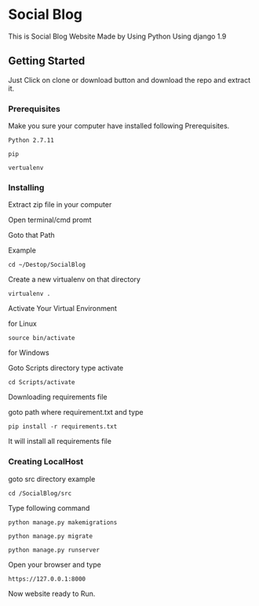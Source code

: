 # Social Blog
This is Social Blog Website Made by Using Python Using django 1.9


## Getting Started

Just Click on clone or download button and download the repo and extract it.

### Prerequisites

Make you sure your computer have installed following Prerequisites.

```
Python 2.7.11

pip

vertualenv

```

### Installing

Extract zip file in your computer

Open terminal/cmd promt

Goto that Path

Example

```
cd ~/Destop/SocialBlog
```
Create a new virtualenv on that directory

```
virtualenv .
```

Activate Your Virtual Environment

for Linux
```
source bin/activate
```
for Windows

Goto Scripts directory type activate

```
cd Scripts/activate
```
Downloading requirements file

   goto path where requirement.txt and type

```
pip install -r requirements.txt
```
It will install all requirements file 

### Creating LocalHost

goto src directory example

```
cd /SocialBlog/src
```
Type following command  
```
python manage.py makemigrations

python manage.py migrate

python manage.py runserver
```

Open your browser and type

```
https://127.0.0.1:8000
```
Now website ready to Run.
